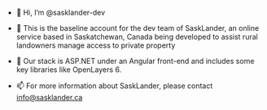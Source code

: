 - 👋 Hi, I’m @sasklander-dev

- 👀 This is the baseline account for the dev team of SaskLander, an online service based in Saskatchewan, Canada being developed to assist rural landowners manage access to private property
- 🌱 Our stack is ASP.NET under an Angular front-end and includes some key libraries like OpenLayers 6.

- 📫 For more information about SaskLander, please contact info@sasklander.ca

<!---
sasklander-dev/sasklander-dev is a ✨ special ✨ repository because its `README.md` (this file) appears on your GitHub profile.
You can click the Preview link to take a look at your changes.
--->
